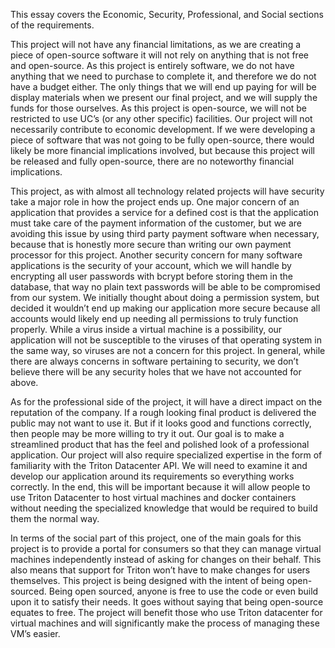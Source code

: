 This essay covers the Economic, Security, Professional, and Social sections of the requirements.  
  
This project will not have any financial limitations, as we are creating a piece of open-source software it will not rely on anything that is not free and open-source. As this project is entirely software, we do not have anything that we need to purchase to complete it, and therefore we do not have a budget either. The only things that we will end up paying for will be display materials when we present our final project, and we will supply the funds for those ourselves. As this project is open-source, we will not be restricted to use UC’s (or any other specific) facilities. Our project will not necessarily contribute to economic development. If we were developing a piece of software that was not going to be fully open-source, there would likely be more financial implications involved, but because this project will be released and fully open-source, there are no noteworthy financial implications.  
  
This project, as with almost all technology related projects will have security take a major role in how the project ends up. One major concern of an application that provides a service for a defined cost is that the application must take care of the payment information of the customer, but we are avoiding this issue by using third party payment software when necessary, because that is honestly more secure than writing our own payment processor for this project. Another security concern for many software applications is the security of your account, which we will handle by encrypting all user passwords with bcrypt before storing them in the database, that way no plain text passwords will be able to be compromised from our system. We initially thought about doing a permission system, but decided it wouldn’t end up making our application more secure because all accounts would likely end up needing all permissions to truly function properly. While a virus inside a virtual machine is a possibility, our application will not be susceptible to the viruses of that operating system in the same way, so viruses are not a concern for this project. In general, while there are always concerns in software pertaining to security, we don’t believe there will be any security holes that we have not accounted for above.
  
As for the professional side of the project, it will have a direct impact on the reputation of the company. If a rough looking final product is delivered the public may not want to use it. But if it looks good and functions correctly, then people may be more willing to try it out. Our goal is to make a streamlined product that has the feel and polished look of a professional application. Our project will also require specialized expertise in the form of familiarity with the Triton Datacenter API. We will need to examine it and develop our application around its requirements so everything works correctly. In the end, this will be important because it will allow people to use Triton Datacenter to host virtual machines and docker containers without needing the specialized knowledge that would be required to build them the normal way.  
  
In terms of the social part of this project, one of the main goals for this project is to provide a portal for consumers so that they can manage virtual machines independently instead of asking for changes on their behalf. This also means that support for Triton won’t have to make changes for users themselves. This project is being designed with the intent of being open-sourced. Being open sourced, anyone is free to use the code or even build upon it to satisfy their needs. It goes without saying that being open-source equates to free. The project will benefit those who use Triton datacenter for virtual machines and will significantly make the process of managing these VM’s easier.
